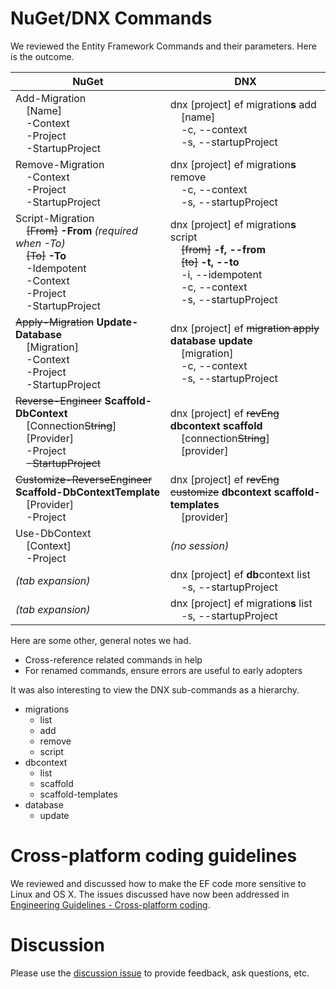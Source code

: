 # NuGet/DNX Commands

We reviewed the Entity Framework Commands and their parameters. Here is the outcome.

NuGet | DNX
----- | ---
Add-Migration<br />&nbsp;&nbsp;&nbsp;&nbsp;[Name]<br />&nbsp;&nbsp;&nbsp;&nbsp;-Context<br />&nbsp;&nbsp;&nbsp;&nbsp;-Project<br />&nbsp;&nbsp;&nbsp;&nbsp;-StartupProject | dnx [project] ef migration**s** add<br />&nbsp;&nbsp;&nbsp;&nbsp;[name]<br />&nbsp;&nbsp;&nbsp;&nbsp;-c, --context<br />&nbsp;&nbsp;&nbsp;&nbsp;-s, --startupProject
Remove-Migration<br />&nbsp;&nbsp;&nbsp;&nbsp;-Context<br />&nbsp;&nbsp;&nbsp;&nbsp;-Project<br />&nbsp;&nbsp;&nbsp;&nbsp;-StartupProject | dnx [project] ef migration**s** remove<br />&nbsp;&nbsp;&nbsp;&nbsp;-c, --context<br />&nbsp;&nbsp;&nbsp;&nbsp;-s, --startupProject
Script-Migration<br />&nbsp;&nbsp;&nbsp;&nbsp;~~[From]~~ **-From** *(required when -To)*<br />&nbsp;&nbsp;&nbsp;&nbsp;~~[To]~~ **-To**<br />&nbsp;&nbsp;&nbsp;&nbsp;-Idempotent<br />&nbsp;&nbsp;&nbsp;&nbsp;-Context<br />&nbsp;&nbsp;&nbsp;&nbsp;-Project<br />&nbsp;&nbsp;&nbsp;&nbsp;-StartupProject | dnx [project] ef migration**s** script<br />&nbsp;&nbsp;&nbsp;&nbsp;~~[from]~~ **-f, --from**<br />&nbsp;&nbsp;&nbsp;&nbsp;~~[to]~~ **-t, --to**<br />&nbsp;&nbsp;&nbsp;&nbsp;-i, --idempotent<br />&nbsp;&nbsp;&nbsp;&nbsp;-c, --context<br />&nbsp;&nbsp;&nbsp;&nbsp;-s, --startupProject
~~Apply-Migration~~ **Update-Database**<br />&nbsp;&nbsp;&nbsp;&nbsp;[Migration]<br />&nbsp;&nbsp;&nbsp;&nbsp;-Context<br />&nbsp;&nbsp;&nbsp;&nbsp;-Project<br />&nbsp;&nbsp;&nbsp;&nbsp;-StartupProject | dnx [project] ef ~~migration apply~~ **database update**<br />&nbsp;&nbsp;&nbsp;&nbsp;[migration]<br />&nbsp;&nbsp;&nbsp;&nbsp;-c, --context<br />&nbsp;&nbsp;&nbsp;&nbsp;-s, --startupProject
~~Reverse-Engineer~~ **Scaffold-DbContext**<br />&nbsp;&nbsp;&nbsp;&nbsp;[Connection~~String~~]<br />&nbsp;&nbsp;&nbsp;&nbsp;[Provider]<br />&nbsp;&nbsp;&nbsp;&nbsp;-Project<br />&nbsp;&nbsp;&nbsp;&nbsp;~~-StartupProject~~ | dnx [project] ef ~~revEng~~ **dbcontext scaffold**<br />&nbsp;&nbsp;&nbsp;&nbsp;[connection~~String~~]<br />&nbsp;&nbsp;&nbsp;&nbsp;[provider]
~~Customize-ReverseEngineer~~ **Scaffold-DbContextTemplate**<br />&nbsp;&nbsp;&nbsp;&nbsp;[Provider]<br />&nbsp;&nbsp;&nbsp;&nbsp;-Project | dnx [project] ef ~~revEng customize~~ **dbcontext scaffold-templates**<br />&nbsp;&nbsp;&nbsp;&nbsp;[provider]
Use-DbContext<br />&nbsp;&nbsp;&nbsp;&nbsp;[Context]<br />&nbsp;&nbsp;&nbsp;&nbsp;-Project | *(no session)*
*(tab expansion)* | dnx [project] ef **db**context list<br />&nbsp;&nbsp;&nbsp;&nbsp;-s, --startupProject
*(tab expansion)* | dnx [project] ef migration**s** list<br />&nbsp;&nbsp;&nbsp;&nbsp;-s, --startupProject

Here are some other, general notes we had.
* Cross-reference related commands in help
* For renamed commands, ensure errors are useful to early adopters

It was also interesting to view the DNX sub-commands as a hierarchy.

* migrations
    * list
    * add
    * remove
    * script
* dbcontext
    * list
    * scaffold
    * scaffold-templates
* database
    * update

# Cross-platform coding guidelines
We reviewed and discussed how to make the EF code more sensitive to Linux and OS X. The issues discussed have now been addressed in [Engineering Guidelines - Cross-platform coding](https://github.com/aspnet/Home/wiki/Engineering-guidelines#cross-platform-coding).

# Discussion

Please use the [discussion issue](https://github.com/aspnet/EntityFramework/issues/2706) to provide feedback, ask questions, etc.